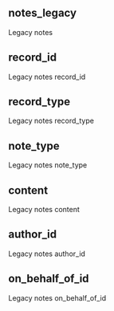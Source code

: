 ## notes_legacy

Legacy notes

## record_id

Legacy notes record_id

## record_type

Legacy notes record_type

## note_type

Legacy notes note_type

## content

Legacy notes content

## author_id

Legacy notes author_id

## on_behalf_of_id

Legacy notes on_behalf_of_id

